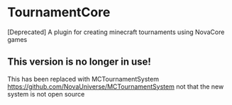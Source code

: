 # TournamentCore
[Deprecated] A plugin for creating minecraft tournaments using NovaCore games

## This version is no longer in use!
This has been replaced with MCTournamentSystem https://github.com/NovaUniverse/MCTournamentSystem
not that the new system is not open source
